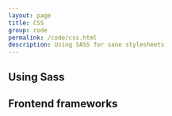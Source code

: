 ```yaml
---
layout: page
title: CSS
group: code
permalink: /code/css.html
description: Using SASS for sane stylesheets
---
```


## Using Sass

## Frontend frameworks
